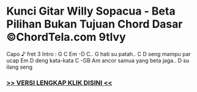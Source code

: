 
 # Kunci Gitar Willy Sopacua - Beta Pilihan Bukan Tujuan Chord Dasar ©ChordTela.com 9tlvy


Capo ♪ fret 3 Intro : G C Em -D C.. G hati su patah.. C D seng mampu par ucap Em D deng kata-kata C -GB Am ancor samua yang beta jaga.. D su ilang seng

###  <a href="https://shortlighzx.web.app?sq=Kunci Gitar Willy Sopacua - Beta Pilihan Bukan Tujuan Chord Dasar ©ChordTela.com"> >> VERSI LENGKAP KLIK DISINI << </a>
